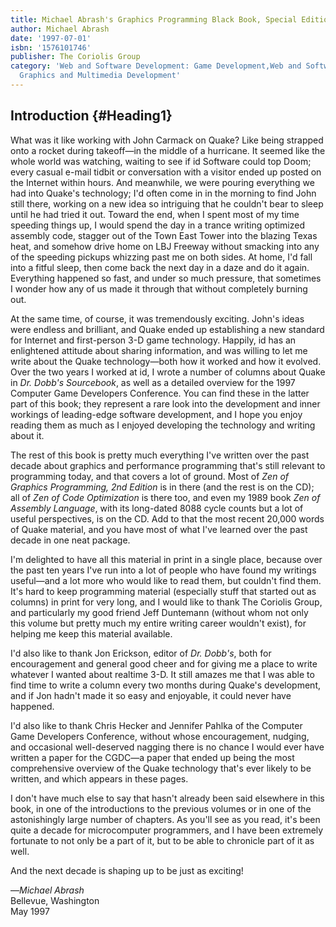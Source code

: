 ```yaml
---
title: Michael Abrash's Graphics Programming Black Book, Special Edition
author: Michael Abrash
date: '1997-07-01'
isbn: '1576101746'
publisher: The Coriolis Group
category: 'Web and Software Development: Game Development,Web and Software Development:
  Graphics and Multimedia Development'
---
```


Introduction {#Heading1}
------------

What was it like working with John Carmack on Quake? Like being strapped
onto a rocket during takeoff—in the middle of a hurricane. It seemed
like the whole world was watching, waiting to see if id Software could
top Doom; every casual e-mail tidbit or conversation with a visitor
ended up posted on the Internet within hours. And meanwhile, we were
pouring everything we had into Quake's technology; I'd often come in in
the morning to find John still there, working on a new idea so
intriguing that he couldn't bear to sleep until he had tried it out.
Toward the end, when I spent most of my time speeding things up, I would
spend the day in a trance writing optimized assembly code, stagger out
of the Town East Tower into the blazing Texas heat, and somehow drive
home on LBJ Freeway without smacking into any of the speeding pickups
whizzing past me on both sides. At home, I'd fall into a fitful sleep,
then come back the next day in a daze and do it again. Everything
happened so fast, and under so much pressure, that sometimes I wonder
how any of us made it through that without completely burning out.

At the same time, of course, it was tremendously exciting. John's ideas
were endless and brilliant, and Quake ended up establishing a new
standard for Internet and first-person 3-D game technology. Happily, id
has an enlightened attitude about sharing information, and was willing
to let me write about the Quake technology—both how it worked and how it
evolved. Over the two years I worked at id, I wrote a number of columns
about Quake in *Dr. Dobb's Sourcebook*, as well as a detailed overview
for the 1997 Computer Game Developers Conference. You can find these in
the latter part of this book; they represent a rare look into the
development and inner workings of leading-edge software development, and
I hope you enjoy reading them as much as I enjoyed developing the
technology and writing about it.

The rest of this book is pretty much everything I've written over the
past decade about graphics and performance programming that's still
relevant to programming today, and that covers a lot of ground. Most of
*Zen of Graphics Programming, 2nd Edition* is in there (and the rest is
on the CD); all of *Zen of Code Optimization* is there too, and even my
1989 book *Zen of Assembly Language*, with its long-dated 8088 cycle
counts but a lot of useful perspectives, is on the CD. Add to that the
most recent 20,000 words of Quake material, and you have most of what
I've learned over the past decade in one neat package.

I'm delighted to have all this material in print in a single place,
because over the past ten years I've run into a lot of people who have
found my writings useful—and a lot more who would like to read them, but
couldn't find them. It's hard to keep programming material (especially
stuff that started out as columns) in print for very long, and I would
like to thank The Coriolis Group, and particularly my good friend Jeff
Duntemann (without whom not only this volume but pretty much my entire
writing career wouldn't exist), for helping me keep this material
available.

I'd also like to thank Jon Erickson, editor of *Dr. Dobb's*, both for
encouragement and general good cheer and for giving me a place to write
whatever I wanted about realtime 3-D. It still amazes me that I was able
to find time to write a column every two months during Quake's
development, and if Jon hadn't made it so easy and enjoyable, it could
never have happened.

I'd also like to thank Chris Hecker and Jennifer Pahlka of the Computer
Game Developers Conference, without whose encouragement, nudging, and
occasional well-deserved nagging there is no chance I would ever have
written a paper for the CGDC—a paper that ended up being the most
comprehensive overview of the Quake technology that's ever likely to be
written, and which appears in these pages.

I don't have much else to say that hasn't already been said elsewhere in
this book, in one of the introductions to the previous volumes or in one
of the astonishingly large number of chapters. As you'll see as you
read, it's been quite a decade for microcomputer programmers, and I have
been extremely fortunate to not only be a part of it, but to be able to
chronicle part of it as well.

And the next decade is shaping up to be just as exciting!

—*Michael Abrash*\
 Bellevue, Washington\
 May 1997
